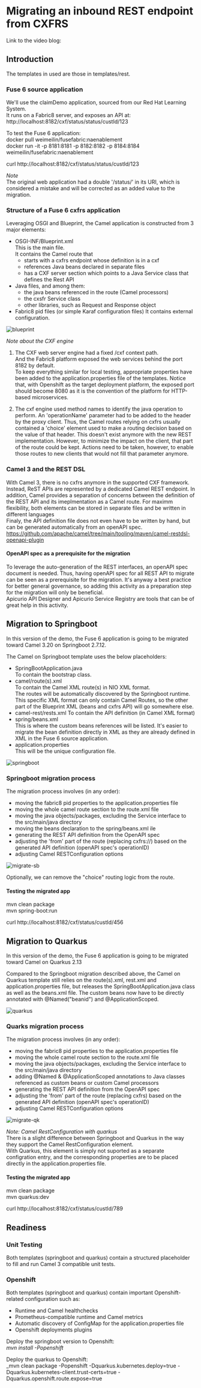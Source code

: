# Migrating an inbound REST endpoint from CXFRS
Link to the video blog:  


## Introduction
The templates in used are those in templates/rest.  

### Fuse 6 source application
We'll use the claimDemo application, sourced from our Red Hat Learning System.  
It runs on a Fabric8 server, and exposes an API at:
http://localhost:8182/cxf/status/status/custId/123

To test the Fuse 6 application:  
docker pull weimeilin/fusefabric:naenablement  
docker run -it -p 8181:8181 -p 8182:8182 -p 8184:8184 weimeilin/fusefabric:naenablement

curl http://localhost:8182/cxf/status/status/custId/123

_Note_   
The original web application had a double '/status/' in its URI, which is considered a mistake and will be corrected as an added value to the migration. 

### Structure of a Fuse 6 cxfrs application
Leveraging OSGI and Blueprint, the Camel application is constructed from 3 major elements:
- OSGI-INF/Blueprint.xml  
This is the main file.  
It contains the Camel route that
  - starts with a cxfrs endpoint whose definition is in a cxf 
  - references Java beans declared in separate files
  - has a CXF server section which points to a Java Service class that defines the Rest API 
- Java files, and among them:
  - the java beans referenced in the route (Camel processors)
  - the cxsfr Service class
  - other libraries, such as Request and Response object
- Fabric8 pid files (or simple Karaf configuration files) 
It contains external configuration.  

![blueprint](images/cxfrs-blueprint.png?raw=true)
 
_Note about the CXF engine_   
1) The CXF web server engine had a fixed /cxf context path.  
And the Fabric8 platform exposed the web services behind the port 8182 by default.  
To keep everything similar for local testing, appropriate properties have been added to the application.properties file of the templates.
Notice that, with Openshift as the target deployment platform, the exposed port should become 8080 as it is the convention of the platform for HTTP-based microservices.

2) The cxf engine used method names to identify the java operation to perform.  An 'operationName' parameter had to be added to the header by the proxy client.  Thus, the Camel routes relying on cxfrs usually contained a 'choice' element used to make a routing decision based on the value of that header.  This doesn't exist anymore with the new REST implementation.  However, to minimize the impact on the client, that part of the route could be kept.  Actions need to be taken, however, to enable those routes to new clients that would not fill that parameter anymore.  

### Camel 3 and the REST DSL
With Camel 3, there is no cxfrs anymore in the supported CXF framework.  Instead, ReST APIs are represented by a dedicated Camel REST endpoint.  In addition, Camel provides a separation of concerns between the definition of the REST API and its imeplmentation as a Camel route.  For maximm flexibility, both elements can be stored in separate files and be written in different languages  
Finaly, the API definition file does not even have to be written by hand, but can be generated automatically from an openAPI spec.  
https://github.com/apache/camel/tree/main/tooling/maven/camel-restdsl-openapi-plugin  

#### OpenAPI spec as a prerequisite for the migration
To leverage the auto-generation of the REST interfaces, an openAPI spec document is needed.  Thus, having openAPI spec for all REST API to migrate can be seen as a prerequisite for the migration.  It's anyway a best practice for better general governance, so adding this activity as a preparation step for the migration will only be beneficial.  
Apicurio API Designer and Apicurio Service Registry are tools that can be of great help in this activity.

## Migration to Springboot
In this version of the demo, the Fuse 6 application is going to be migrated toward Camel 3.20 on Springboot 2.7.12.  

The Camel on Springboot template uses the below placeholders:  
- SpringBootApplication.java  
To contain the bootstrap class.   
- camel/route(s).xml  
To contain the Camel XML route(s) in NIO XML format.  
The routes will be automatically discovered by the Springboot runtime.  
This specific XML format can only contain Camel Routes, so the other part of the Blueprint XML (beans and cxfrs API) will go somewhere else.  
- camel-rest/rests.xml
To contain the API definition (in Camel XML format)
- spring/beans.xml  
This is where the custom beans references will be listed.  It's easier to migrate the bean definition directly in XML as they are already defined in XML in the Fuse 6 source application.
- application.properties  
This will be the unique configuration file.  

![springboot](images/rest-springboot.png?raw=true)
 

### Springboot migration process
The migration process involves (in any order):
- moving the fabric8 pid properties to the application.properties file
- moving the whole camel route section to the route.xml file
- moving the java objects/packages, excluding the Service interface to the src/main/java directory 
- moving the beans declaration to the spring/beans.xml ile
- generating the REST API definition from the OpenAPI spec
- adjusting the 'from' part of the route (replacing cxfrs://) based on the generated API definition (openAPI spec's operationID)
- adjusting Camel RESTConfiguration options  

![migrate-sb](images/migration-springboot-rest.png?raw=true)

Optionally, we can remove the "choice" routing logic from the route.

#### Testing the migrated app

mvn clean package  
mvn spring-boot:run  

curl http://localhost:8182/cxf/status/custId/456  



## Migration to Quarkus
In this version of the demo, the Fuse 6 application is going to be migrated toward Camel on Quarkus 2.13  

Compared to the Springboot migration described above, the Camel on Quarkus template still relies on the route(s).xml, rest.xml and application.properties file, but releases the SpringBootApplication.java class as well as the beans.xml file.  The custom beans now have to be directly annotated with @Named("beanid") and @ApplicationScoped.

![quarkus](images/rest-quarkus.png?raw=true)

### Quarks migration process
The migration process involves (in any order):
- moving the fabric8 pid properties to the application.properties file
- moving the whole camel route section to the route.xml file
- moving the java objects/packages, excluding the Service interface to the src/main/java directory 
- adding @Named & @ApplicationScoped annotations to Java classes referenced as custom beans or custom Camel processors
- generating the REST API definition from the OpenAPI spec
- adjusting the 'from' part of the route (replacing cxfrs) based on the generated API definition (openAPI spec's operationID)
- adjusting Camel RESTConfiguration options 

![migrate-qk](images/migration-quarkus-rest.png?raw=true)

 
_Note: Camel RestConfiguration with quarkus_  
There is a slight difference between Springboot and Quarkus in the way they support the Camel RestConfiguration element.  
With Quarkus, this element is simply not suported as a separate configration entry, and the corresponding properties are to be placed directly in the application.properties file.  

#### Testing the migrated app
mvn clean package  
mvn quarkus:dev  

curl http://localhost:8182/cxf/status/custId/789  


## Readiness

### Unit Testing  
Both templates (springboot and quarkus) contain a structured placeholder to fill and run Camel 3 compatible unit tests.  

### Openshift  
Both templates (springboot and quarkus) contain important Openshift-related configuration such as:
- Runtime and Camel healthchecks  
- Prometheus-compatible runtime and Camel metrics 
- Automatic discovery of ConfigMap for the application.properties file
- Openshift deployments plugins  

Deploy the springboot version to Openshift:  
_mvn install -Popenshift_ 

Deploy the quarkus to Openshift:  
_mvn clean package -Popenshift -Dquarkus.kubernetes.deploy=true -Dquarkus.kubernetes-client.trust-certs=true -Dquarkus.openshift.route.expose=true
